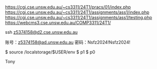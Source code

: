 https://cgi.cse.unsw.edu.au/~cs3311/24T1/pracs/01/index.php
https://cgi.cse.unsw.edu.au/~cs3311/24T1/assignments/ass1/index.php
https://cgi.cse.unsw.edu.au/~cs3311/24T1/assignments/ass1/testing.php
https://webcms3.cse.unsw.edu.au/COMP3311/24T1/

ssh z5374158@d2.cse.unsw.edu.au

账号：z5374158@ad.unsw.edu.au
密码：Nsfz2024!Nsfz2024!

$ source /localstorage/$USER/env
$ p1
$ p0

Tony